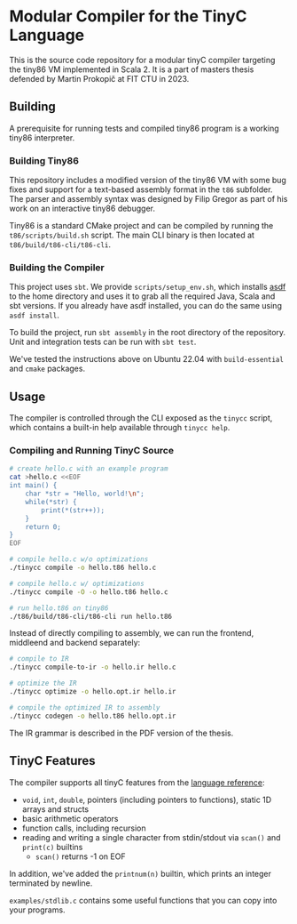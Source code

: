 # Modular Compiler for the TinyC Language

This is the source code repository for a modular tinyC compiler targeting the tiny86 VM implemented in Scala 2. It is a part of masters thesis defended by Martin Prokopič at FIT CTU in 2023.

## Building

A prerequisite for running tests and compiled tiny86 program is a working tiny86 interpreter.

### Building Tiny86

This repository includes a modified version of the tiny86 VM with some bug fixes and support for a text-based assembly format in the `t86` subfolder. The parser and assembly syntax was designed by Filip Gregor as part of his work on an interactive tiny86 debugger.

Tiny86 is a standard CMake project and can be compiled by running the `t86/scripts/build.sh` script. The main CLI binary is then located at `t86/build/t86-cli/t86-cli`.

### Building the Compiler

This project uses `sbt`. We provide `scripts/setup_env.sh`, which installs [asdf](https://asdf-vm.com/) to the home directory and uses it to grab all the required Java, Scala and sbt versions. If you already have asdf installed, you can do the same using `asdf install`.

To build the project, run `sbt assembly` in the root directory of the repository. Unit and integration tests can be run with `sbt test`.

We've tested the instructions above on Ubuntu 22.04 with `build-essential` and `cmake` packages.

## Usage

The compiler is controlled through the CLI exposed as the `tinycc` script, which contains a built-in help available through `tinycc help`.

### Compiling and Running TinyC Source

```bash
# create hello.c with an example program
cat >hello.c <<EOF
int main() {
	char *str = "Hello, world!\n";
	while(*str) {
		print(*(str++));
	}
	return 0;
}
EOF

# compile hello.c w/o optimizations
./tinycc compile -o hello.t86 hello.c

# compile hello.c w/ optimizations
./tinycc compile -O -o hello.t86 hello.c

# run hello.t86 on tiny86
./t86/build/t86-cli/t86-cli run hello.t86
```

Instead of directly compiling to assembly, we can run the frontend, middleend and backend separately:

```bash
# compile to IR
./tinycc compile-to-ir -o hello.ir hello.c

# optimize the IR
./tinycc optimize -o hello.opt.ir hello.ir

# compile the optimized IR to assembly
./tinycc codegen -o hello.t86 hello.opt.ir
```

The IR grammar is described in the PDF version of the thesis.

## TinyC Features

The compiler supports all tinyC features from the [language reference](https://gitlab.fit.cvut.cz/NI-GEN/ni-gen-23/-/blob/main/LANGUAGE.md):

- `void`, `int`, `double`, pointers (including pointers to functions), static 1D arrays and structs
- basic arithmetic operators
- function calls, including recursion
- reading and writing a single character from stdin/stdout via `scan()` and `print(c)` builtins
	+ `scan()` returns -1 on EOF

In addition, we've added the `printnum(n)` builtin, which prints an integer terminated by newline.

`examples/stdlib.c` contains some useful functions that you can copy into your programs.
